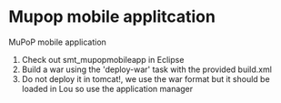 Mupop mobile applitcation
====================

MuPoP mobile application

1) Check out smt_mupopmobileapp in Eclipse
2) Build a war using the 'deploy-war' task with the provided build.xml
3) Do not deploy it in tomcat!, we use the war format but it should be loaded in Lou so use the application manager
